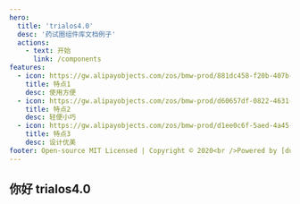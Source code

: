 ```yaml
---
hero:
  title: 'trialos4.0'
  desc: '药试圈组件库文档例子'
  actions:
    - text: 开始
      link: /components
features:
  - icon: https://gw.alipayobjects.com/zos/bmw-prod/881dc458-f20b-407b-947a-95104b5ec82b/k79dm8ih_w144_h144.png
    title: 特点1
    desc: 使用方便
  - icon: https://gw.alipayobjects.com/zos/bmw-prod/d60657df-0822-4631-9d7c-e7a869c2f21c/k79dmz3q_w126_h126.png
    title: 特点2
    desc: 轻便小巧
  - icon: https://gw.alipayobjects.com/zos/bmw-prod/d1ee0c6f-5aed-4a45-a507-339a4bfe076c/k7bjsocq_w144_h144.png
    title: 特点3
    desc: 设计优美
footer: Open-source MIT Licensed | Copyright © 2020<br />Powered by [dumi](https://d.umijs.org)
---
```


## 你好 trialos4.0
